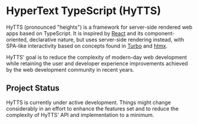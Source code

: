 # HyperText TypeScript (HyTTS)

HyTTS (pronounced "heights") is a framework for server-side rendered web apps based on TypeScript.
It is inspired by [React](https://reactjs.org/) and its component-oriented, declarative nature, but uses server-side rendering instead, with SPA-like interactivity based on concepts found in [Turbo](https://hotwired.dev/) and [htmx](https://htmx.org/).

HyTTS' goal is to reduce the complexity of modern-day web development while retaining the user and developer experience improvements achieved by the web development community in recent years.

## Project Status

HyTTS is currently under active development.
Things might change considerably in an effort to enhance the features set and to reduce the complexity of HyTTS' API and implementation to a minimum.
